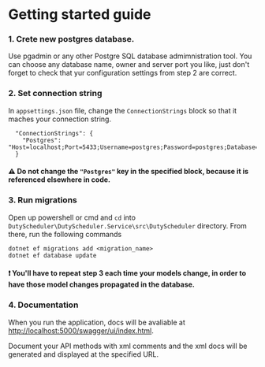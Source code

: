 # Getting started guide

### 1. Crete new postgres database. 
Use pgadmin or any other Postgre SQL database admimnistration tool. You can choose any database name, owner and server port you like, just don't forget to check that yur configuration settings from step 2 are correct.

### 2. Set connection string
In `appsettings.json` file, change the `ConnectionStrings` block so that it maches your connection string.

```
  "ConnectionStrings": {
    "Postgres": "Host=localhost;Port=5433;Username=postgres;Password=postgres;Database=DutyScheduler"
  }
```
#### :warning: Do not change the `"Postgres"` key in the specified block, because it is referenced elsewhere in code.

### 3. Run migrations
Open up powershell or cmd and `cd` into `DutyScheduler\DutyScheduler.Service\src\DutyScheduler` directory. From there, run the following commands

```
dotnet ef migrations add <migration_name>
dotnet ef database update
```

#### :exclamation: You'll have to repeat step 3 each time your models change, in order to have those model changes propagated in the database.


### 4. Documentation
When you run the application, docs will be avaliable at [http://localhost:5000/swagger/ui/index.html](http://localhost:5000/swagger/ui/index.html).

Document your API methods with xml comments and the xml docs will be generated and displayed at the specified URL. 
